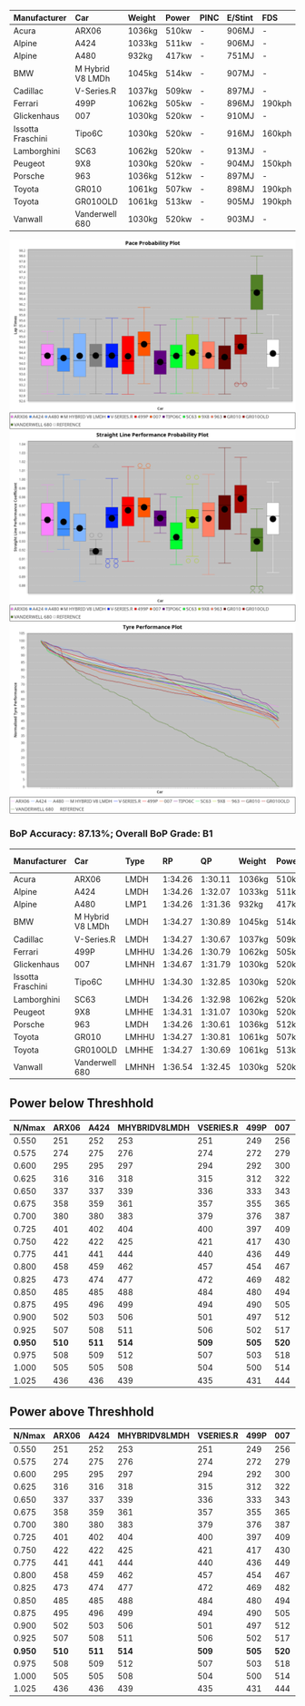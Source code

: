 |Manufacturer|Car|Weight|Power|PINC|E/Stint|FDS|
|:-|:-|:-|:-|:-|:-|:-|
|Acura|ARX06|1036kg|510kw|-|906MJ|-|
|Alpine|A424|1033kg|511kw|-|906MJ|-|
|Alpine|A480|932kg|417kw|-|751MJ|-|
|BMW|M Hybrid V8 LMDh|1045kg|514kw|-|907MJ|-|
|Cadillac|V-Series.R|1037kg|509kw|-|897MJ|-|
|Ferrari|499P|1062kg|505kw|-|896MJ|190kph|
|Glickenhaus|007|1030kg|520kw|-|910MJ|-|
|Issotta Fraschini|Tipo6C|1030kg|520kw|-|916MJ|160kph|
|Lamborghini|SC63|1062kg|520kw|-|913MJ|-|
|Peugeot|9X8|1030kg|520kw|-|904MJ|150kph|
|Porsche|963|1036kg|512kw|-|897MJ|-|
|Toyota|GR010|1061kg|507kw|-|898MJ|190kph|
|Toyota|GR010OLD|1061kg|513kw|-|905MJ|190kph|
|Vanwall|Vanderwell 680|1030kg|520kw|-|903MJ|-|

![PACECHART](./IMG/AUTO.png)
![STRAIGHTLINEPERFORMANCECHART](./IMG/AUTO_sp.png)
![TYREPERFORMANCECHART](./IMG/AUTO_tw.png)

### BoP Accuracy: 87.13%; Overall BoP Grade: B1
|Manufacturer|Car|Type|RP|QP|Weight|Power¹|Threshhold|PINC|Power²|E/Stint|AVG Vmax|FDS|RDLC|L/Stint|BOP-Grade|ModelAccuracy|ModelPoints|Match%|
|:-|:-|:-|:-|:-|:-|:-|:-|:-|:-|:-|:-|:-|:-|:-|:-|:-|:-|:-|
|Acura|ARX06|LMDH|1:34.26|1:30.11|1036kg|510kw|0.0kph|-|510kw|906MJ|301.07kph|-|1.02|40|-C1|100.00%|995|77.69%|
|Alpine|A424|LMDH|1:34.26|1:32.07|1033kg|511kw|0.0kph|-|511kw|906MJ|300.90kph|-|1.03|40|~A1|81.15%|521|99.57%|
|Alpine|A480|LMP1|1:34.26|1:31.36|932kg|417kw|0.0kph|-|417kw|751MJ|297.17kph|-|0.99|37|~A1|67.92%|957|100.00%|
|BMW|M Hybrid V8 LMDh|LMDH|1:34.27|1:30.89|1045kg|514kw|0.0kph|-|514kw|907MJ|296.48kph|-|1.02|40|-A2|98.60%|1690|90.71%|
|Cadillac|V-Series.R|LMDH|1:34.27|1:30.67|1037kg|509kw|0.0kph|-|509kw|897MJ|300.78kph|-|1.02|40|+A2|91.10%|1770|94.58%|
|Ferrari|499P|LMHHU|1:34.26|1:30.79|1062kg|505kw|0.0kph|-|505kw|896MJ|301.47kph|190kph|1.03|40|~A1|84.26%|2292|98.69%|
|Glickenhaus|007|LMHNH|1:34.67|1:31.79|1030kg|520kw|0.0kph|-|520kw|910MJ|304.27kph|-|0.96|40|~A1|94.63%|1605|100.00%|
|Issotta Fraschini|Tipo6C|LMHHU|1:34.30|1:32.85|1030kg|520kw|0.0kph|-|520kw|916MJ|302.34kph|160kph|1.08|40|+B1|66.67%|96|86.44%|
|Lamborghini|SC63|LMDH|1:34.26|1:32.98|1062kg|520kw|0.0kph|-|520kw|913MJ|297.78kph|-|1.03|40|+B1|96.77%|419|88.30%|
|Peugeot|9X8|LMHHE|1:34.31|1:31.07|1030kg|520kw|0.0kph|-|520kw|904MJ|301.29kph|150kph|1.03|40|~A1|83.63%|2468|100.00%|
|Porsche|963|LMDH|1:34.26|1:30.61|1036kg|512kw|0.0kph|-|512kw|897MJ|301.45kph|-|1.02|40|-A2|93.14%|5746|94.09%|
|Toyota|GR010|LMHHU|1:34.27|1:30.81|1061kg|507kw|0.0kph|-|507kw|898MJ|301.83kph|190kph|1.03|40|~A1|87.37%|3154|97.65%|
|Toyota|GR010OLD|LMHHE|1:34.27|1:30.69|1061kg|513kw|0.0kph|-|513kw|905MJ|304.14kph|190kph|1.03|40|~A1|89.81%|1393|95.90%|
|Vanwall|Vanderwell 680|LMHNH|1:36.54|1:32.45|1030kg|520kw|0.0kph|-|520kw|903MJ|297.41kph|-|1.01|40|+Ω2|90.28%|604|-3.82%|

## Power below Threshhold
|N/Nmax|ARX06|A424|MHYBRIDV8LMDH|VSERIES.R|499P|007|TIPO6C|SC63|9X8|963|GR010|GR010OLD|VANDERWELL680|​|RPM|A480|
|:-|:-|:-|:-|:-|:-|:-|:-|:-|:-|:-|:-|:-|:-|:-|:-|:-|
|0.550|251|252|253|251|249|256|256|256|256|252|250|253|256|​|--|-|
|0.575|274|275|276|274|272|279|279|279|279|275|273|276|279|​|--|-|
|0.600|295|295|297|294|292|300|300|300|300|296|293|296|300|​|--|-|
|0.625|316|316|318|315|312|322|322|322|322|317|314|317|322|​|--|-|
|0.650|337|337|339|336|333|343|343|343|343|338|335|338|343|​|--|-|
|0.675|358|359|361|357|355|365|365|365|365|359|356|360|365|​|--|-|
|0.700|380|380|383|379|376|387|387|387|387|381|377|382|387|​|--|-|
|0.725|401|402|404|400|397|409|409|409|409|403|399|403|409|​|--|-|
|0.750|422|422|425|421|417|430|430|430|430|423|419|424|430|​|--|-|
|0.775|441|441|444|440|436|449|449|449|449|442|438|443|449|​|5000|245|
|0.800|458|459|462|457|454|467|467|467|467|460|455|461|467|​|5500|289|
|0.825|473|474|477|472|469|482|482|482|482|475|470|476|482|​|6000|323|
|0.850|485|485|488|484|480|494|494|494|494|486|482|487|494|​|6500|365|
|0.875|495|496|499|494|490|505|505|505|505|497|492|498|505|​|7000|408|
|0.900|502|503|506|501|497|512|512|512|512|504|499|505|512|​|7500|418|
|0.925|507|508|511|506|502|517|517|517|517|509|504|510|517|​|8000|414|
|**0.950**|**510**|**511**|**514**|**509**|**505**|**520**|**520**|**520**|**520**|**512**|**507**|**513**|**520**|**​**|**8500**|**417**|
|0.975|508|509|512|507|503|518|518|518|518|510|505|511|518|​|9000|209|
|1.000|505|505|508|504|500|514|514|514|514|506|502|507|514|​|--|-|
|1.025|436|436|439|435|431|444|444|444|444|437|433|438|444|​|--|-|

## Power above Threshhold
|N/Nmax|ARX06|A424|MHYBRIDV8LMDH|VSERIES.R|499P|007|TIPO6C|SC63|9X8|963|GR010|GR010OLD|VANDERWELL680|​|RPM|A480|
|:-|:-|:-|:-|:-|:-|:-|:-|:-|:-|:-|:-|:-|:-|:-|:-|:-|
|0.550|251|252|253|251|249|256|256|256|256|252|250|253|256|​|--|-|
|0.575|274|275|276|274|272|279|279|279|279|275|273|276|279|​|--|-|
|0.600|295|295|297|294|292|300|300|300|300|296|293|296|300|​|--|-|
|0.625|316|316|318|315|312|322|322|322|322|317|314|317|322|​|--|-|
|0.650|337|337|339|336|333|343|343|343|343|338|335|338|343|​|--|-|
|0.675|358|359|361|357|355|365|365|365|365|359|356|360|365|​|--|-|
|0.700|380|380|383|379|376|387|387|387|387|381|377|382|387|​|--|-|
|0.725|401|402|404|400|397|409|409|409|409|403|399|403|409|​|--|-|
|0.750|422|422|425|421|417|430|430|430|430|423|419|424|430|​|--|-|
|0.775|441|441|444|440|436|449|449|449|449|442|438|443|449|​|5000|245|
|0.800|458|459|462|457|454|467|467|467|467|460|455|461|467|​|5500|289|
|0.825|473|474|477|472|469|482|482|482|482|475|470|476|482|​|6000|323|
|0.850|485|485|488|484|480|494|494|494|494|486|482|487|494|​|6500|365|
|0.875|495|496|499|494|490|505|505|505|505|497|492|498|505|​|7000|408|
|0.900|502|503|506|501|497|512|512|512|512|504|499|505|512|​|7500|418|
|0.925|507|508|511|506|502|517|517|517|517|509|504|510|517|​|8000|414|
|**0.950**|**510**|**511**|**514**|**509**|**505**|**520**|**520**|**520**|**520**|**512**|**507**|**513**|**520**|**​**|**8500**|**417**|
|0.975|508|509|512|507|503|518|518|518|518|510|505|511|518|​|9000|209|
|1.000|505|505|508|504|500|514|514|514|514|506|502|507|514|​|--|-|
|1.025|436|436|439|435|431|444|444|444|444|437|433|438|444|​|--|-|
